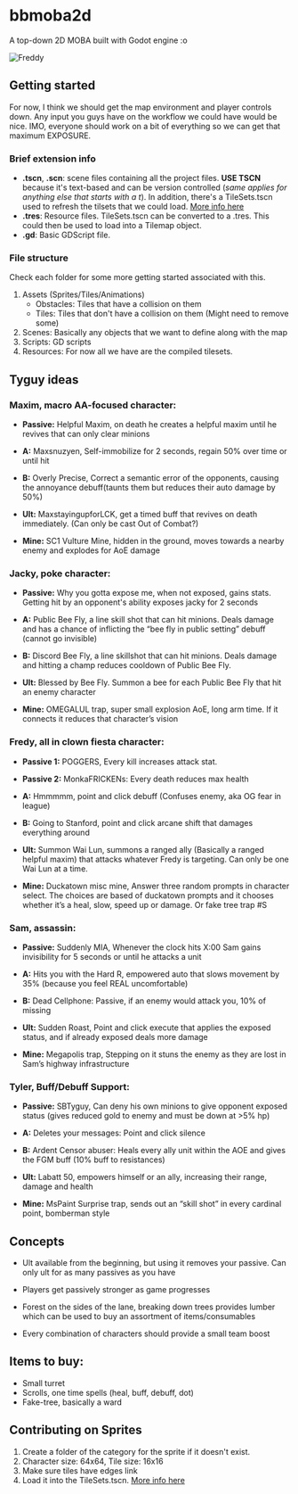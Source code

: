 # bbmoba2d
A top-down 2D MOBA built with Godot engine :o

![Freddy](https://www.cs.mcgill.ca/~jma229/images/freddy-walk.gif)

## Getting started


For now, I think we should get the map environment and player controls down. Any input you guys have on the workflow we could have would be nice. IMO, everyone should work on a bit of everything so we can get that maximum EXPOSURE.

### Brief extension info

- **.tscn**, **.scn**: scene files containing all the project files. **USE TSCN** because
it's text-based and can be version controlled (*same applies for anything else that starts with a t*). In addition, there's a TileSets.tscn used to refresh the tilsets that we could load. 
[More info here](http://docs.godotengine.org/en/latest/tutorials/2d/using_tilemaps.html)
- **.tres**: Resource files. TileSets.tscn can be converted to a .tres. This could then be used to load into a Tilemap object.
- **.gd**: Basic GDScript file.

### File structure

Check each folder for some more getting started associated with this.

1. Assets (Sprites/Tiles/Animations)
	- Obstacles: Tiles that have a collision on them
	- Tiles: Tiles that don't have a collision on them (Might need to remove some)
2. Scenes: Basically any objects that we want to define along with the map
3. Scripts: GD scripts
4. Resources: For now all we have are the compiled tilesets.


## Tyguy ideas

### Maxim, macro AA-focused character:

- **Passive:** Helpful Maxim, on death he creates a helpful maxim until he revives that can only clear minions

- **A:** Maxsnuzyen, Self-immobilize for 2 seconds, regain 50% over time or until hit

- **B:** Overly Precise, Correct a semantic error of the opponents, causing the annoyance debuff(taunts them but reduces their auto damage by 50%)

- **Ult:** MaxstayingupforLCK, get a timed buff that revives on death immediately. (Can only be cast Out of Combat?)

- **Mine:** SC1 Vulture Mine, hidden in the ground, moves towards a nearby enemy and explodes for AoE damage


### Jacky, poke character:

- **Passive:** Why you gotta expose me, when not exposed, gains stats. Getting hit by an opponent's ability exposes jacky for 2 seconds

- **A:** Public Bee Fly, a line skill shot that can hit minions. Deals damage and has a chance of inflicting the “bee fly in public setting” debuff (cannot go invisible)

- **B:**  Discord Bee Fly, a line skillshot that can hit minions. Deals damage and hitting a champ reduces cooldown of Public Bee Fly.

- **Ult:** Blessed by Bee Fly. Summon a bee for each Public Bee Fly that hit an enemy character

- **Mine:** OMEGALUL trap, super small explosion AoE, long arm time. If it connects it reduces that character’s vision

 
### Fredy, all in clown fiesta character:

- **Passive 1:** POGGERS, Every kill increases attack stat.

- **Passive 2:** MonkaFRICKENs: Every death reduces max health

- **A:** Hmmmmm, point and click debuff (Confuses enemy, aka OG fear in league)

- **B:** Going to Stanford, point and click arcane shift that damages everything around

- **Ult:** Summon Wai Lun, summons a ranged ally (Basically a ranged helpful maxim) that attacks whatever Fredy is targeting. Can only be one Wai Lun at a time.

- **Mine:** Duckatown misc mine, Answer three random prompts in character select. The choices are based of duckatown prompts and it chooses whether it’s a heal, slow, speed up or damage. Or fake tree trap #S

 
### Sam, assassin:

- **Passive:** Suddenly MIA, Whenever the clock hits X:00 Sam gains invisibility for 5 seconds or until he attacks a unit

- **A:** Hits you with the Hard R, empowered auto that slows movement by 35% (because you feel REAL uncomfortable)

- **B:** Dead Cellphone: Passive, if an enemy would attack you, 10% of missing

- **Ult:** Sudden Roast, Point and click execute that applies the exposed status, and if already exposed deals more damage

- **Mine:** Megapolis trap, Stepping on it stuns the enemy as they are lost in Sam’s highway infrastructure


### Tyler, Buff/Debuff Support:

- **Passive:** SBTyguy, Can deny his own minions to give opponent exposed status (gives reduced gold to enemy and must be down at >5% hp)

- **A:** Deletes your messages: Point and click silence

- **B:** Ardent Censor abuser: Heals every ally unit within the AOE and gives the FGM buff (10% buff to resistances)

- **Ult:** Labatt 50, empowers himself or an ally, increasing their range, damage and health

- **Mine:** MsPaint Surprise trap, sends out an “skill shot” in every cardinal point, bomberman style

## Concepts

- Ult available from the beginning, but using it removes your passive. Can only ult for as many passives as you have

- Players get passively stronger as game progresses

- Forest on the sides of the lane, breaking down trees provides lumber which can be used to buy an assortment of items/consumables

- Every combination of characters should provide a small team boost


## Items to buy:

- Small turret
- Scrolls, one time spells (heal, buff, debuff, dot)
- Fake-tree, basically a ward


## Contributing on Sprites

1. Create a folder of the category for the sprite if it doesn't exist.
2. Character size: 64x64, Tile size: 16x16
3. Make sure tiles have edges link
4. Load it into the TileSets.tscn. [More info here](http://docs.godotengine.org/en/latest/tutorials/2d/using_tilemaps.html)
